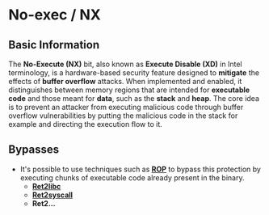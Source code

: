 # No-exec / NX





## Basic Information

The **No-Execute (NX)** bit, also known as **Execute Disable (XD)** in Intel terminology, is a hardware-based security feature designed to **mitigate** the effects of **buffer overflow** attacks. When implemented and enabled, it distinguishes between memory regions that are intended for **executable code** and those meant for **data**, such as the **stack** and **heap**. The core idea is to prevent an attacker from executing malicious code through buffer overflow vulnerabilities by putting the malicious code in the stack for example and directing the execution flow to it.

## Bypasses

* It's possible to use techniques such as [**ROP**](../stack-overflow/rop-return-oriented-programing.md) to bypass this protection by executing chunks of executable code already present in the binary.
  * [**Ret2libc**](../stack-overflow/ret2lib/)
  * [**Ret2syscall**](../stack-overflow/rop-syscall-execv.md)
  * **Ret2...**





